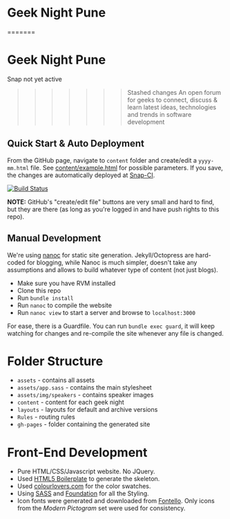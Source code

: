 
# Geek Night Pune

=======
# Geek Night Pune
Snap not yet active
>>>>>>> Stashed changes
An open forum for geeks to connect, discuss &amp; learn latest ideas, technologies and trends in software development

## Quick Start & Auto Deployment

From the GitHub page, navigate to `content` folder and create/edit a `yyyy-mm.html` file. See [content/example.html](content/example.html) for possible parameters. If you save, the changes are automatically deployed at [Snap-CI](https://snap-ci.com/TWPune/geeknight/branch/master).

[![Build Status](https://snap-ci.com/TWPune/geeknight/branch/master/build_image)](https://snap-ci.com/TWPune/geeknight/branch/master)

**NOTE:** GitHub's "create/edit file" buttons are very small and hard to find, but they are there (as long as you're logged in and have push rights to this repo).

## Manual Development

We're using [nanoc](//nanoc.ws) for static site generation. Jekyll/Octopress are hard-coded for blogging, while Nanoc is much simpler, doesn't take any assumptions and allows to build whatever type of content (not just blogs).

* Make sure you have RVM installed
* Clone this repo
* Run `bundle install`
* Run `nanoc` to compile the website
* Run `nanoc view` to start a server and browse to `localhost:3000`

For ease, there is a Guardfile. You can run `bundle exec guard`, it will keep watching for changes and re-compile the site whenever any file is changed.

# Folder Structure

* `assets` - contains all assets
* `assets/app.sass` - contains the main stylesheet
* `assets/img/speakers` - contains speaker images
* `content` - content for each geek night
* `layouts` - layouts for default and archive versions
* `Rules` - routing rules
* `gh-pages` - folder containing the generated site

# Front-End Development

* Pure HTML/CSS/Javascript website. No JQuery.
* Used [HTML5 Boilerplate](//html5boilerplate.com) to generate the skeleton.
* Used [colourlovers.com](//colourlovers.com) for the color swatches.
* Using [SASS](//sass-lang.com) and [Foundation](//foundation.zurb.com) for all the Styling.
* Icon fonts were generated and downloaded from [Fontello](//fontello.com). Only icons from the *Modern Pictogram* set were used for consistency.
